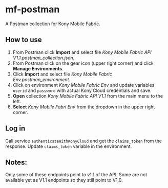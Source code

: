 # mf-postman
A Postman collection for Kony Mobile Fabric.

## How to use

1. From Postman click **Import** and select file *Kony Mobile Fabric API V1.1.postman_collection.json*.
2. From Postman click on the gear icon (upper right corner) and click **Manage Environments**.
3. Click **Import** and select file *Kony Mobile Fabric Env.postman_environment*.
4. Click on environment *Kony Mobile Fabric Env* and update variables `userid` and `password` with actual Kony Cloud credentials and save.
6. **Open** collection *Kony Mobile Fabric API V1.1* from the main menu to the left.
7. **Select** *Kony Mobile Fabri Env* from the dropdown in the upper right corner.


## Log in

Call service `authenticateWithKonyCloud` and get the `claims_token` from the response. Update `claims_token` variable in the environment.

## Notes:
Only some of these endpoints point to v1.1 of the API. Some are not available yet as V1.1 endpoints so they still point to V1.0.
